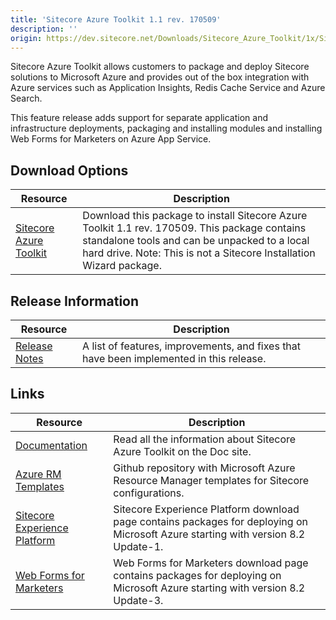 ```yaml
---
title: 'Sitecore Azure Toolkit 1.1 rev. 170509'
description: ''
origin: https://dev.sitecore.net/Downloads/Sitecore_Azure_Toolkit/1x/Sitecore_Azure_Toolkit_110.aspx
---
```


Sitecore Azure Toolkit allows customers to package and deploy Sitecore solutions to Microsoft Azure and provides out of the box integration with Azure services such as Application Insights, Redis Cache Service and Azure Search.

This feature release adds support for separate application and infrastructure deployments, packaging and installing modules and installing Web Forms for Marketers on Azure App Service.

## Download Options

| Resource                                                                                                                                                                                         | Description                                                                                                                                                                                                          |
| ------------------------------------------------------------------------------------------------------------------------------------------------------------------------------------------------ | -------------------------------------------------------------------------------------------------------------------------------------------------------------------------------------------------------------------- |
| [Sitecore Azure Toolkit](https://scdp.blob.core.windows.net/downloads/Sitecore%20Azure%20Toolkit/1x/Sitecore%20Azure%20Toolkit%20110/Secure/Sitecore%20Azure%20Toolkit%201.1%20rev%20170509.zip) | Download this package to install Sitecore Azure Toolkit 1.1 rev. 170509. This package contains standalone tools and can be unpacked to a local hard drive. Note: This is not a Sitecore Installation Wizard package. |

## Release Information

| Resource                                                                                       | Description                                                                             |
| ---------------------------------------------------------------------------------------------- | --------------------------------------------------------------------------------------- |
| [Release Notes](/downloads/Sitecore_Azure_Toolkit/1x/Sitecore_Azure_Toolkit_110/Release_Notes) | A list of features, improvements, and fixes that have been implemented in this release. |

## Links

| Resource                                                                                       | Description                                                                                                                       |
| ---------------------------------------------------------------------------------------------- | --------------------------------------------------------------------------------------------------------------------------------- |
| [Documentation](https://doc.sitecore.net:443/en/Products/Cloud/82/Working_with_Sitecore_Azure) | Read all the information about Sitecore Azure Toolkit on the Doc site.                                                            |
| [Azure RM Templates](https://github.com/Sitecore/Sitecore-Azure-Quickstart-Templates)          | Github repository with Microsoft Azure Resource Manager templates for Sitecore configurations.                                    |
| [Sitecore Experience Platform](/downloads/Sitecore_Experience_Platform)                        | Sitecore Experience Platform download page contains packages for deploying on Microsoft Azure starting with version 8.2 Update-1. |
| [Web Forms for Marketers](/downloads/Web_Forms_For_Marketers/82)                               | Web Forms for Marketers download page contains packages for deploying on Microsoft Azure starting with version 8.2 Update-3.      |
